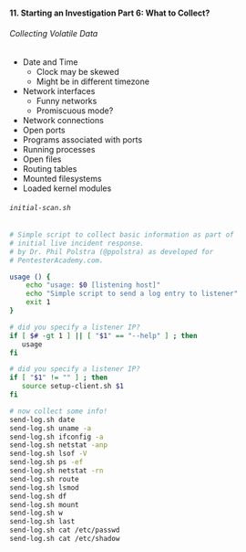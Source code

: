 #### 11. Starting an Investigation Part 6: What to Collect?

###### Collecting Volatile Data

- Date and Time
	- Clock may be skewed
	- Might be in different timezone
- Network interfaces
	- Funny networks
	- Promiscuous mode?
- Network connections
- Open ports
- Programs associated with ports 
- Running processes
- Open files
- Routing tables
- Mounted filesystems
- Loaded kernel modules

###### ```initial-scan.sh```

```sh
# Simple script to collect basic information as part of
# initial live incident response.
# by Dr. Phil Polstra (@ppolstra) as developed for
# PentesterAcademy.com.

usage () {
	echo "usage: $0 [listening host]"
	echo "Simple script to send a log entry to listener"
	exit 1
}

# did you specify a listener IP?
if [ $# -gt 1 ] || [ "$1" == "--help" ] ; then
   usage
fi

# did you specify a listener IP?
if [ "$1" != "" ] ; then
   source setup-client.sh $1
fi

# now collect some info!
send-log.sh date 
send-log.sh uname -a
send-log.sh ifconfig -a
send-log.sh netstat -anp
send-log.sh lsof -V
send-log.sh ps -ef
send-log.sh netstat -rn
send-log.sh route
send-log.sh lsmod
send-log.sh df
send-log.sh mount
send-log.sh w
send-log.sh last 
send-log.sh cat /etc/passwd
send-log.sh cat /etc/shadow
```